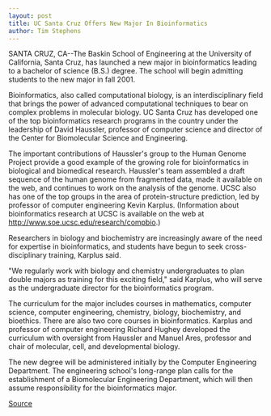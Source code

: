 ```yaml
---
layout: post
title: UC Santa Cruz Offers New Major In Bioinformatics
author: Tim Stephens
---
```


SANTA CRUZ, CA--The Baskin School of Engineering at the University of California, Santa Cruz, has launched a new major in bioinformatics leading to a bachelor of science (B.S.) degree. The school will begin admitting students to the new major in fall 2001\.

Bioinformatics, also called computational biology, is an interdisciplinary field that brings the power of advanced computational techniques to bear on complex problems in molecular biology. UC Santa Cruz has developed one of the top bioinformatics research programs in the country under the leadership of David Haussler, professor of computer science and director of the Center for Biomolecular Science and Engineering.

The important contributions of Haussler's group to the Human Genome Project provide a good example of the growing role for bioinformatics in biological and biomedical research. Haussler's team assembled a draft sequence of the human genome from fragmented data, made it available on the web, and continues to work on the analysis of the genome. UCSC also has one of the top groups in the area of protein-structure prediction, led by professor of computer engineering Kevin Karplus. (Information about bioinformatics research at UCSC is available on the web at <http://www.soe.ucsc.edu/research/compbio>.)

Researchers in biology and biochemistry are increasingly aware of the need for expertise in bioinformatics, and students have begun to seek cross-disciplinary training, Karplus said.

"We regularly work with biology and chemistry undergraduates to plan double majors as training for this exciting field," said Karplus, who will serve as the undergraduate director for the bioinformatics program.

The curriculum for the major includes courses in mathematics, computer science, computer engineering, chemistry, biology, biochemistry, and bioethics. There are also two core courses in bioinformatics. Karplus and professor of computer engineering Richard Hughey developed the curriculum with oversight from Haussler and Manuel Ares, professor and chair of molecular, cell, and developmental biology.

The new degree will be administered initially by the Computer Engineering Department. The engineering school's long-range plan calls for the establishment of a Biomolecular Engineering Department, which will then assume responsibility for the bioinformatics major. 

[Source](http://www1.ucsc.edu/news_events/press_releases/archive/00-01/04-01/bioinformatics.html "Permalink to UCSC Press Release: New major in bioinformatics")
